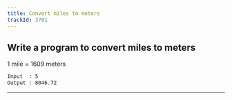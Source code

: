```yaml
---
title: Convert miles to meters
trackId: 3781
---
```


## Write a program to convert miles to meters

1 mile = 1609 meters

```txt
Input  : 5
Output : 8046.72
```

---
